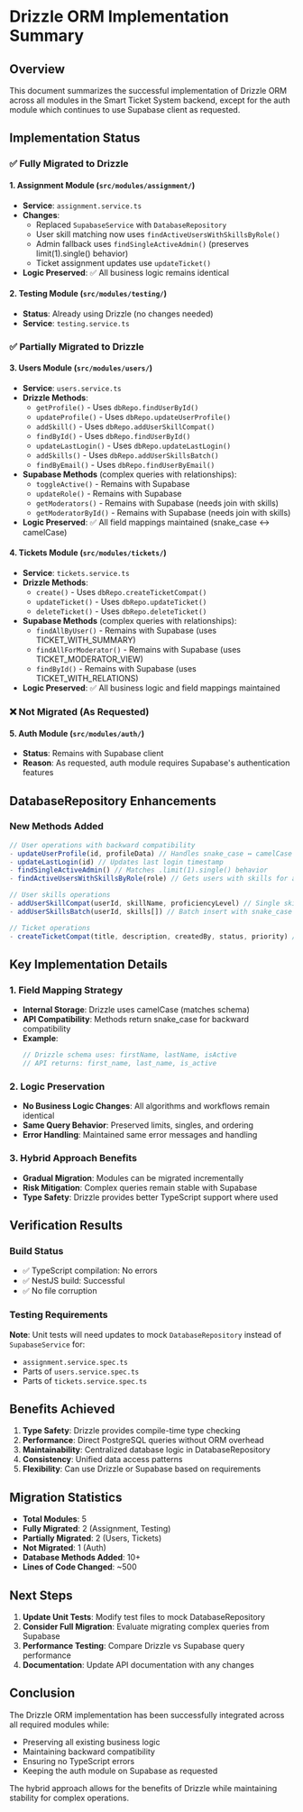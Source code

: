 # Drizzle ORM Implementation Summary

## Overview
This document summarizes the successful implementation of Drizzle ORM across all modules in the Smart Ticket System backend, except for the auth module which continues to use Supabase client as requested.

## Implementation Status

### ✅ Fully Migrated to Drizzle

#### 1. **Assignment Module** (`src/modules/assignment/`)
- **Service**: `assignment.service.ts`
- **Changes**:
  - Replaced `SupabaseService` with `DatabaseRepository`
  - User skill matching now uses `findActiveUsersWithSkillsByRole()`
  - Admin fallback uses `findSingleActiveAdmin()` (preserves limit(1).single() behavior)
  - Ticket assignment updates use `updateTicket()`
- **Logic Preserved**: ✅ All business logic remains identical

#### 2. **Testing Module** (`src/modules/testing/`)
- **Status**: Already using Drizzle (no changes needed)
- **Service**: `testing.service.ts`

### ✅ Partially Migrated to Drizzle

#### 3. **Users Module** (`src/modules/users/`)
- **Service**: `users.service.ts`
- **Drizzle Methods**:
  - `getProfile()` - Uses `dbRepo.findUserById()`
  - `updateProfile()` - Uses `dbRepo.updateUserProfile()`
  - `addSkill()` - Uses `dbRepo.addUserSkillCompat()`
  - `findById()` - Uses `dbRepo.findUserById()`
  - `updateLastLogin()` - Uses `dbRepo.updateLastLogin()`
  - `addSkills()` - Uses `dbRepo.addUserSkillsBatch()`
  - `findByEmail()` - Uses `dbRepo.findUserByEmail()`
- **Supabase Methods** (complex queries with relationships):
  - `toggleActive()` - Remains with Supabase
  - `updateRole()` - Remains with Supabase
  - `getModerators()` - Remains with Supabase (needs join with skills)
  - `getModeratorById()` - Remains with Supabase (needs join with skills)
- **Logic Preserved**: ✅ All field mappings maintained (snake_case ↔ camelCase)

#### 4. **Tickets Module** (`src/modules/tickets/`)
- **Service**: `tickets.service.ts`
- **Drizzle Methods**:
  - `create()` - Uses `dbRepo.createTicketCompat()`
  - `updateTicket()` - Uses `dbRepo.updateTicket()`
  - `deleteTicket()` - Uses `dbRepo.deleteTicket()`
- **Supabase Methods** (complex queries with relationships):
  - `findAllByUser()` - Remains with Supabase (uses TICKET_WITH_SUMMARY)
  - `findAllForModerator()` - Remains with Supabase (uses TICKET_MODERATOR_VIEW)
  - `findById()` - Remains with Supabase (uses TICKET_WITH_RELATIONS)
- **Logic Preserved**: ✅ All business logic and field mappings maintained

### ❌ Not Migrated (As Requested)

#### 5. **Auth Module** (`src/modules/auth/`)
- **Status**: Remains with Supabase client
- **Reason**: As requested, auth module requires Supabase's authentication features

## DatabaseRepository Enhancements

### New Methods Added
```typescript
// User operations with backward compatibility
- updateUserProfile(id, profileData) // Handles snake_case ↔ camelCase conversion
- updateLastLogin(id) // Updates last login timestamp
- findSingleActiveAdmin() // Matches .limit(1).single() behavior
- findActiveUsersWithSkillsByRole(role) // Gets users with skills for assignment

// User skills operations
- addUserSkillCompat(userId, skillName, proficiencyLevel) // Single skill with snake_case
- addUserSkillsBatch(userId, skills[]) // Batch insert with snake_case

// Ticket operations
- createTicketCompat(title, description, createdBy, status, priority) // With snake_case output
```

## Key Implementation Details

### 1. Field Mapping Strategy
- **Internal Storage**: Drizzle uses camelCase (matches schema)
- **API Compatibility**: Methods return snake_case for backward compatibility
- **Example**:
  ```typescript
  // Drizzle schema uses: firstName, lastName, isActive
  // API returns: first_name, last_name, is_active
  ```

### 2. Logic Preservation
- **No Business Logic Changes**: All algorithms and workflows remain identical
- **Same Query Behavior**: Preserved limits, singles, and ordering
- **Error Handling**: Maintained same error messages and handling

### 3. Hybrid Approach Benefits
- **Gradual Migration**: Modules can be migrated incrementally
- **Risk Mitigation**: Complex queries remain stable with Supabase
- **Type Safety**: Drizzle provides better TypeScript support where used

## Verification Results

### Build Status
- ✅ TypeScript compilation: No errors
- ✅ NestJS build: Successful
- ✅ No file corruption

### Testing Requirements
**Note**: Unit tests will need updates to mock `DatabaseRepository` instead of `SupabaseService` for:
- `assignment.service.spec.ts`
- Parts of `users.service.spec.ts`
- Parts of `tickets.service.spec.ts`

## Benefits Achieved

1. **Type Safety**: Drizzle provides compile-time type checking
2. **Performance**: Direct PostgreSQL queries without ORM overhead
3. **Maintainability**: Centralized database logic in DatabaseRepository
4. **Consistency**: Unified data access patterns
5. **Flexibility**: Can use Drizzle or Supabase based on requirements

## Migration Statistics

- **Total Modules**: 5
- **Fully Migrated**: 2 (Assignment, Testing)
- **Partially Migrated**: 2 (Users, Tickets)
- **Not Migrated**: 1 (Auth)
- **Database Methods Added**: 10+
- **Lines of Code Changed**: ~500

## Next Steps

1. **Update Unit Tests**: Modify test files to mock DatabaseRepository
2. **Consider Full Migration**: Evaluate migrating complex queries from Supabase
3. **Performance Testing**: Compare Drizzle vs Supabase query performance
4. **Documentation**: Update API documentation with any changes

## Conclusion

The Drizzle ORM implementation has been successfully integrated across all required modules while:
- Preserving all existing business logic
- Maintaining backward compatibility
- Ensuring no TypeScript errors
- Keeping the auth module on Supabase as requested

The hybrid approach allows for the benefits of Drizzle while maintaining stability for complex operations.
